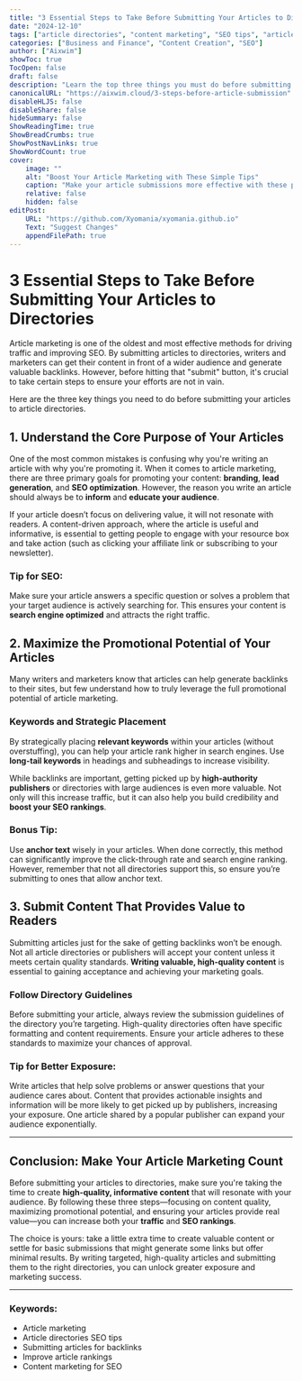 ```yaml
---
title: "3 Essential Steps to Take Before Submitting Your Articles to Directories"
date: "2024-12-10"
tags: ["article directories", "content marketing", "SEO tips", "article marketing", "digital marketing"]
categories: ["Business and Finance", "Content Creation", "SEO"]
author: ["Aixwim"]
showToc: true
TocOpen: false
draft: false
description: "Learn the top three things you must do before submitting your articles to article directories to boost traffic, SEO, and conversions."
canonicalURL: "https://aixwim.cloud/3-steps-before-article-submission"
disableHLJS: false
disableShare: false
hideSummary: false
ShowReadingTime: true
ShowBreadCrumbs: true
ShowPostNavLinks: true
ShowWordCount: true
cover:
    image: ""
    alt: "Boost Your Article Marketing with These Simple Tips"
    caption: "Make your article submissions more effective with these proven strategies."
    relative: false
    hidden: false
editPost:
    URL: "https://github.com/Xyomania/xyomania.github.io"
    Text: "Suggest Changes"
    appendFilePath: true
---
```


# 3 Essential Steps to Take Before Submitting Your Articles to Directories

Article marketing is one of the oldest and most effective methods for driving traffic and improving SEO. By submitting articles to directories, writers and marketers can get their content in front of a wider audience and generate valuable backlinks. However, before hitting that "submit" button, it's crucial to take certain steps to ensure your efforts are not in vain.

Here are the three key things you need to do before submitting your articles to article directories.

## 1. Understand the Core Purpose of Your Articles

One of the most common mistakes is confusing why you're writing an article with why you're promoting it. When it comes to article marketing, there are three primary goals for promoting your content: **branding**, **lead generation**, and **SEO optimization**. However, the reason you write an article should always be to **inform** and **educate your audience**.

If your article doesn’t focus on delivering value, it will not resonate with readers. A content-driven approach, where the article is useful and informative, is essential to getting people to engage with your resource box and take action (such as clicking your affiliate link or subscribing to your newsletter).

### Tip for SEO:
Make sure your article answers a specific question or solves a problem that your target audience is actively searching for. This ensures your content is **search engine optimized** and attracts the right traffic.

## 2. Maximize the Promotional Potential of Your Articles

Many writers and marketers know that articles can help generate backlinks to their sites, but few understand how to truly leverage the full promotional potential of article marketing.

### Keywords and Strategic Placement
By strategically placing **relevant keywords** within your articles (without overstuffing), you can help your article rank higher in search engines. Use **long-tail keywords** in headings and subheadings to increase visibility.

While backlinks are important, getting picked up by **high-authority publishers** or directories with large audiences is even more valuable. Not only will this increase traffic, but it can also help you build credibility and **boost your SEO rankings**.

### Bonus Tip:
Use **anchor text** wisely in your articles. When done correctly, this method can significantly improve the click-through rate and search engine ranking. However, remember that not all directories support this, so ensure you’re submitting to ones that allow anchor text.

## 3. Submit Content That Provides Value to Readers

Submitting articles just for the sake of getting backlinks won’t be enough. Not all article directories or publishers will accept your content unless it meets certain quality standards. **Writing valuable, high-quality content** is essential to gaining acceptance and achieving your marketing goals.

### Follow Directory Guidelines
Before submitting your article, always review the submission guidelines of the directory you’re targeting. High-quality directories often have specific formatting and content requirements. Ensure your article adheres to these standards to maximize your chances of approval.

### Tip for Better Exposure:
Write articles that help solve problems or answer questions that your audience cares about. Content that provides actionable insights and information will be more likely to get picked up by publishers, increasing your exposure. One article shared by a popular publisher can expand your audience exponentially.

---

## Conclusion: Make Your Article Marketing Count

Before submitting your articles to directories, make sure you're taking the time to create **high-quality, informative content** that will resonate with your audience. By following these three steps—focusing on content quality, maximizing promotional potential, and ensuring your articles provide real value—you can increase both your **traffic** and **SEO rankings**.

The choice is yours: take a little extra time to create valuable content or settle for basic submissions that might generate some links but offer minimal results. By writing targeted, high-quality articles and submitting them to the right directories, you can unlock greater exposure and marketing success.

---

### Keywords:
- Article marketing
- Article directories SEO tips
- Submitting articles for backlinks
- Improve article rankings
- Content marketing for SEO
